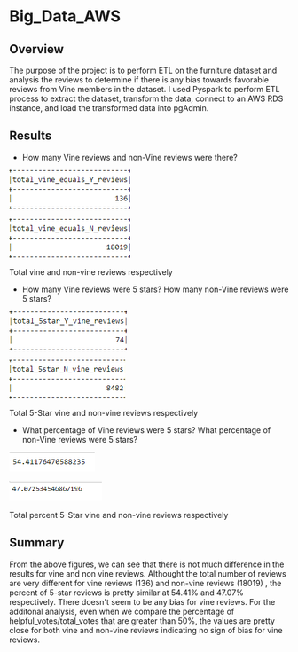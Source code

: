 # Big_Data_AWS

## **Overview**
The purpose of the project is to perform ETL on the furniture dataset and analysis the reviews to determine if there is any bias towards favorable reviews from Vine members in the dataset. I used Pyspark to perform ETL process to extract the dataset, transform the data, connect to an AWS RDS instance, and load the transformed data into pgAdmin. 

## **Results**

* How many Vine reviews and non-Vine reviews were there?

![total_vine_reviews](./total_vine_reviews.png)

![total_non_vine_reviews](./total_non_vine_reviews.png)

Total vine and non-vine reviews respectively


* How many Vine reviews were 5 stars? How many non-Vine reviews were 5 stars?

![total_5star_vine_reviews](./total_5star_vine_reviews.png)

![total_5star_non_vine_reviews](./total_5star_non_vine_reviews.png)

Total 5-Star vine and non-vine reviews respectively


* What percentage of Vine reviews were 5 stars? What percentage of non-Vine reviews were 5 stars?

![total_percent_5star_vine_reviews](./total_percent_5star_vine_reviews.png)

![total_percent_5star_percent_non_vine_reviews](./total_percent_5star_non_vine_reviews.png)

Total percent 5-Star vine and non-vine reviews respectively


## **Summary**
From the above figures, we can see that there is not much difference in the results for vine and non vine reviews. Althought the total number of reviews are very different for vine reviews (136) and non-vine reviews (18019) , the percent of 5-star reviews is pretty similar at 54.41% and 47.07% respectively. There doesn't seem to be any bias for vine reviews.
For the additonal analysis, even when we compare the percentage of helpful_votes/total_votes that are greater than 50%, the values are pretty close for both vine and non-vine reviews indicating no sign of bias for vine reviews.
